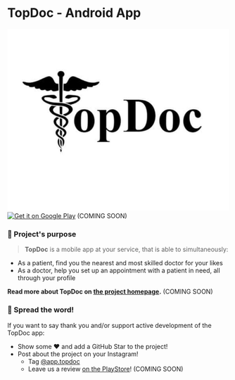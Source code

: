 
# TopDoc - Android App

![Image](readme/topdoc_github_profile_pic.jpg)
[ ![Get it on Google Play](https://bit.ly/3w7eXpR "Google Play")](https://play.google.com/store/apps/details?id=com.topdoc)  (COMING SOON)


### 🧐 Project's purpose

>**TopDoc** is a mobile app at your service, that is able to simultaneously:   
- As a patient, find you the nearest and most skilled doctor for your likes  
- As a doctor, help you set up an appointment with a patient in need, all through your profile

**Read more about TopDoc on [the project homepage](https://google.com).** (COMING SOON)

### 🌟 Spread the word!

If you want to say thank you and/or support active development of the TopDoc app:

- Show some :heart: and add a GitHub Star to the project!
- Post about the project on your Instagram!
    - Tag [@app.topdoc](https://www.instagram.com/app.topdoc)
    - Leave us a review [on the PlayStore](https://play.google.com/store/apps/details?id=?)! (COMING SOON)